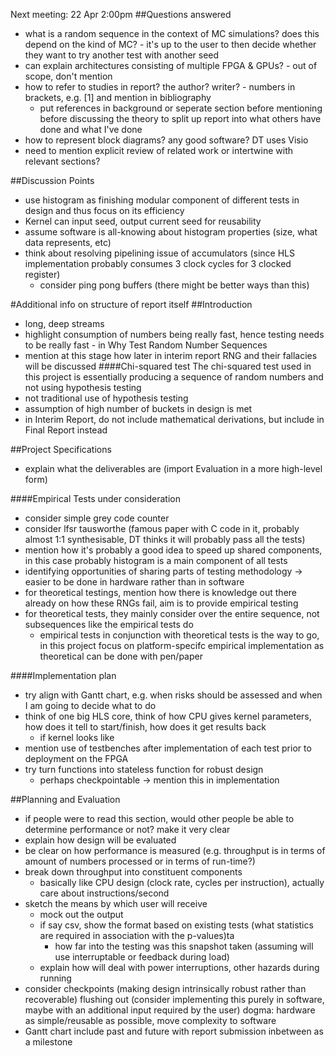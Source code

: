Next meeting: 22 Apr 2:00pm
##Questions answered

- what is a random sequence in the context of MC simulations? does this depend on the kind of MC? - it's up to the user to then decide whether they want to try another test with another seed
- can explain architectures consisting of multiple FPGA & GPUs? - out of scope, don't mention
- how to refer to studies in report? the author? writer? - numbers in brackets, e.g. [1] and mention in bibliography
	- put references in background or seperate section before mentioning before discussing the theory to split up report into what others have done and what I've done
- how to represent block diagrams? any good software? DT uses Visio
- need to mention explicit review of related work or intertwine with relevant sections?

##Discussion Points
- use histogram as finishing modular component of different tests in design and thus focus on its efficiency
- Kernel can input seed, output current seed for reusability
- assume software is all-knowing about histogram properties (size, what data represents, etc)
- think about resolving pipelining issue of accumulators (since HLS implementation probably consumes 3 clock cycles for 3 clocked register)
  - consider ping pong buffers (there might be better ways than this)

#Additional info on structure of report itself
##Introduction
- long, deep streams
- highlight consumption of numbers being really fast, hence testing needs to be really fast - in Why Test Random Number Sequences
- mention at this stage how later in interim report RNG and their fallacies will be discussed
####Chi-squared test
The chi-squared test used in this project is essentially producing a sequence of random numbers and not using hypothesis testing
- not traditional use of hypothesis testing
- assumption of high number of buckets in design is met
- in Interim Report, do not include mathematical derivations, but include in Final Report instead

##Project Specifications
- explain what the deliverables are (import Evaluation in a more high-level form)

####Empirical Tests under consideration
- consider simple grey code counter
- consider lfsr tausworthe (famous paper with C code in it, probably almost 1:1 synthesisable, DT thinks it will probably pass all the tests)
- mention how it's probably a good idea to speed up shared components, in this case probably histogram is a main component of all tests
- identifying opportunities of sharing parts of testing methodology -> easier to be done in hardware rather than in software
- for theoretical testings, mention how there is knowledge out there already on how these RNGs fail, aim is to provide empirical testing
- for theoretical tests, they mainly consider over the entire sequence, not subsequences like the empirical tests do
  - empirical tests in conjunction with theoretical tests is the way to go, in this project focus on platform-specifc empirical implementation as theoretical can be done with pen/paper

####Implementation plan
- try align with Gantt chart, e.g. when risks should be assessed and when I am going to decide what to do
- think of one big HLS core, think of how CPU gives kernel parameters, how does it tell to start/finish, how does it get results back
	- if kernel looks like 
- mention use of testbenches after implementation of each test prior to deployment on the FPGA
- try turn functions into stateless function for robust design
  - perhaps checkpointable -> mention this in implementation

##Planning and Evaluation
- if people were to read this section, would other people be able to determine performance or not? make it very clear
- explain how design will be evaluated
- be clear on how performance is measured (e.g. throughput is in terms of amount of numbers processed or in terms of run-time?)
- break down throughput into constituent components
  - basically like CPU design (clock rate, cycles per instruction), actually 	care about instructions/second
- sketch the means by which user will receive
  - mock out the output
  - if say csv, show the format based on existing tests (what statistics are required in association with the p-values)ta 
    - how far into the testing was this snapshot taken 		(assuming will use interruptable or feedback during load)
  - explain how will deal with power interruptions, other hazards during running
- consider checkpoints (making design intrinsically robust rather than recoverable) flushing out (consider implementing this purely in software, maybe with an additional input required by the user) dogma: hardware as simple/reusable as possible, move complexity to software
- Gantt chart include past and future with report submission inbetween as a milestone
